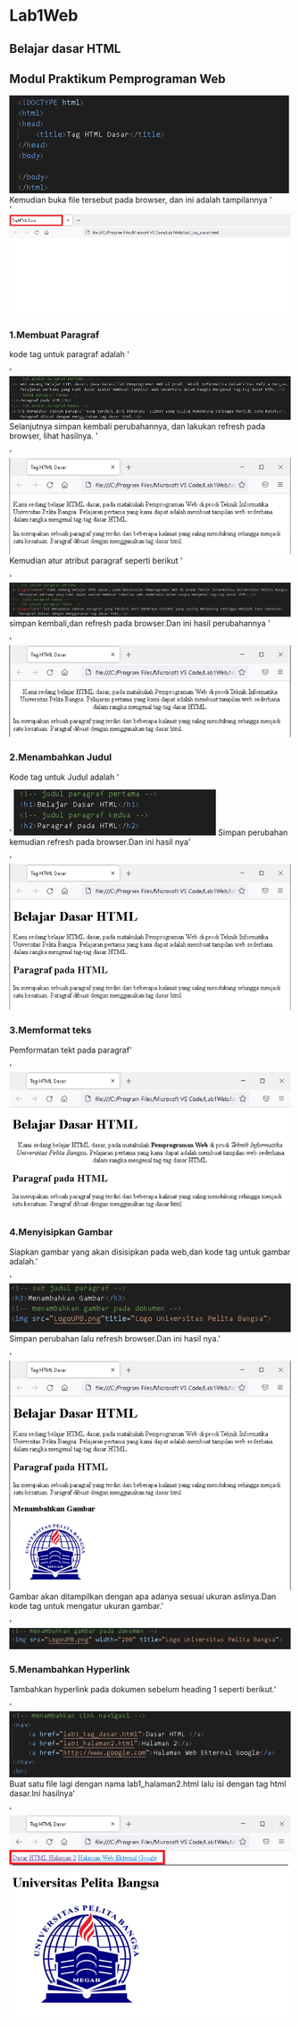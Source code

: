 # Lab1Web
## Belajar dasar HTML
## Modul Praktikum Pemprograman Web

 ![Gambar](Css.png)
 Kemudian buka file tersebut pada browser, dan ini adalah tampilannya '<br/>'
 ![Gambar](Ss.png)
### 1.Membuat Paragraf 
kode tag untuk paragraf adalah '<p>'
 ![Gambar](Css1.png)  
Selanjutnya simpan kembali perubahannya, dan lakukan refresh pada browser, lihat hasilnya.
 '<p>'
 ![Gambar](Ss1.png)
 Kemudian atur atribut paragraf seperti berikut '<p>'
 ![Gambar](Css1.0.png)
simpan kembali,dan refresh pada browser.Dan ini hasil perubahannya '<p>'
 ![Gambar](Ss1.0.png)
### 2.Menambahkan Judul
Kode tag untuk Judul adalah '<p>'
 ![Gambar](Css2.png)
Simpan perubahan kemudian refresh pada browser.Dan ini hasil nya'<p>'
 ![Gambar](Ss2.png)
### 3.Memformat teks
Pemformatan tekt pada paragraf'<p>'
 ![Gambar](Ss5.PNG)
### 4.Menyisipkan Gambar
Siapkan gambar yang akan disisipkan pada web,dan kode tag untuk gambar adalah.'<p>'
 ![Gambar](Css3.png)
Simpan perubahan lalu refresh browser.Dan ini hasil nya.'<p>'
 ![Gambar](Ss3.png)
Gambar akan ditampilkan dengan apa adanya sesuai ukuran aslinya.Dan kode tag untuk mengatur ukuran gambar.'<p>'
 ![Gambar](Css3.0.png)
### 5.Menambahkan Hyperlink
Tambahkan hyperlink pada dokumen sebelum heading 1 seperti berikut.'<p>'
 ![Gambar](Css4.png)
Buat satu file lagi dengan nama lab1_halaman2.html lalu isi dengan tag html dasar.Ini hasilnya'<p>'
 ![Gambar](Ss4.png)
